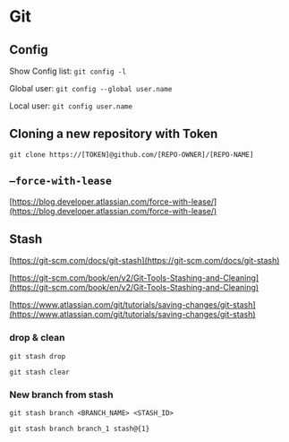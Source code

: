 # Git

## Config

Show Config list: `git config -l`

Global user: `git config --global user.name`

Local user: `git config user.name`


## Cloning a new repository with Token

```
git clone https://[TOKEN]@github.com/[REPO-OWNER]/[REPO-NAME]
```


## `–force-with-lease`

[https://blog.developer.atlassian.com/force-with-lease/](https://blog.developer.atlassian.com/force-with-lease/)

## Stash

[https://git-scm.com/docs/git-stash](https://git-scm.com/docs/git-stash)

[https://git-scm.com/book/en/v2/Git-Tools-Stashing-and-Cleaning](https://git-scm.com/book/en/v2/Git-Tools-Stashing-and-Cleaning)

[https://www.atlassian.com/git/tutorials/saving-changes/git-stash](https://www.atlassian.com/git/tutorials/saving-changes/git-stash)


### drop & clean
`git stash drop`

`git stash clear`

### New branch from stash
`git stash branch <BRANCH_NAME> <STASH_ID>`

`git stash branch branch_1 stash@{1}`


